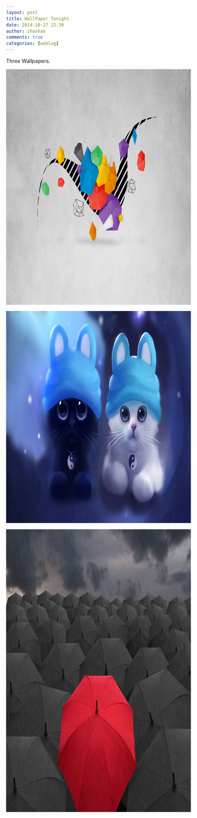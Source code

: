 ```yaml
---
layout: post
title: WallPaper Tonight
date: 2014-10-27 22:30
author: zhaohao
comments: true
categories: [weblog]
---
```

Three Wallpapers.

<a href="/Resource/Flying-abstract_1920x1200.jpg"><img src="/Resource/Flying-abstract_1920x1200.jpg" alt="Flying-abstract_1920x1200" width="1024" height="640" class="alignnone size-large wp-image-801" /></a>

<a href="/Resource/Watercolor-painting-black-white-kitten_1920x1080.jpg"><img src="/Resource/Watercolor-painting-black-white-kitten_1920x1080.jpg" alt="Watercolor-painting-black-white-kitten_1920x1080" width="1024" height="576" class="alignnone size-large wp-image-802" /></a>

<a href="/Resource/3D-black-umbrellas-lonely-red-umbrella_1920x1440.jpg"><img src="/Resource/3D-black-umbrellas-lonely-red-umbrella_1920x1440.jpg" alt="3D-black-umbrellas-lonely-red-umbrella_1920x1440" width="1024" height="768" class="alignnone size-large wp-image-800" /></a>
